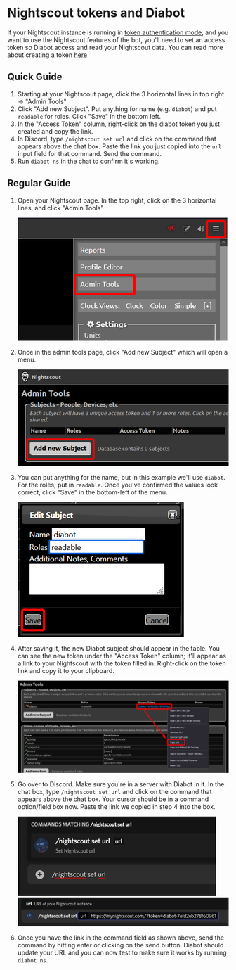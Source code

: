 # Nightscout tokens and Diabot

If your Nightscout instance is running
in [token authentication mode](https://nightscout.github.io/nightscout/security/#how-to-turn-off-unauthorized-access), and you want to use
the Nightscout features of the bot, you'll need to set an access token so Diabot access and read your Nightscout data.
You can read more about creating a token [here](https://nightscout.github.io/nightscout/security/#create-authentication-tokens-for-users)

## Quick Guide

1. Starting at your Nightscout page, click the 3 horizontal lines in top right -> "Admin Tools"
2. Click "Add new Subject". Put anything for name (e.g. `diabot`) and put `readable` for roles. Click "Save" in the bottom left.
3. In the "Access Token" column, right-click on the diabot token you just created and copy the link.
4. In Discord, type `/nightscout set url` and click on the command that appears above the chat box. Paste the link you just copied into
   the `url` input field for that command. Send the command.
5. Run `diabot ns` in the chat to confirm it's working.

## Regular Guide

1. Open your Nightscout page. In the top right, click on the 3 horizontal lines, and click "Admin Tools"

   ![Picture showing the location of the admin tools link](./images/token/step_1.png?raw=true)

2. Once in the admin tools page, click "Add new Subject" which will open a menu.

   ![Picture of the "Add new Subject" button](./images/token/step_2.png?raw=true)

3. You can put anything for the name, but in this example we'll use `diabot`. For the roles, put in `readable`. Once you've confirmed the
   values look correct, click "Save" in the bottom-left of the menu.

   ![Picture showing an example of how the subject fields should look](./images/token/step_3.png?raw=true)

4. After saving it, the new Diabot subject should appear in the table. You can see the new token under the "Access Token" column; it'll
   appear as a link to your Nightscout with the token filled in. Right-click on the token link and copy it to your clipboard.

   ![Picture of the access token link](./images/token/step_4.png?raw=true)

5. Go over to Discord. Make sure you're in a server with Diabot in it. In the chat box, type `/nightscout set url` and click on the command
   that appears above the chat box. Your cursor should be in a command option/field box now. Paste the link we copied in step 4 into the
   box.
   
   ![Picture of the command to select](./images/token/step_5-1.png?raw=true)
   ![Picture of the command with the URL option filled out](./images/token/step_5-2.png?raw=true)

6. Once you have the link in the command field as shown above, send the command by hitting enter or clicking on the send button. Diabot
   should update your URL and you can now test to make sure it works by running `diabot ns`.
